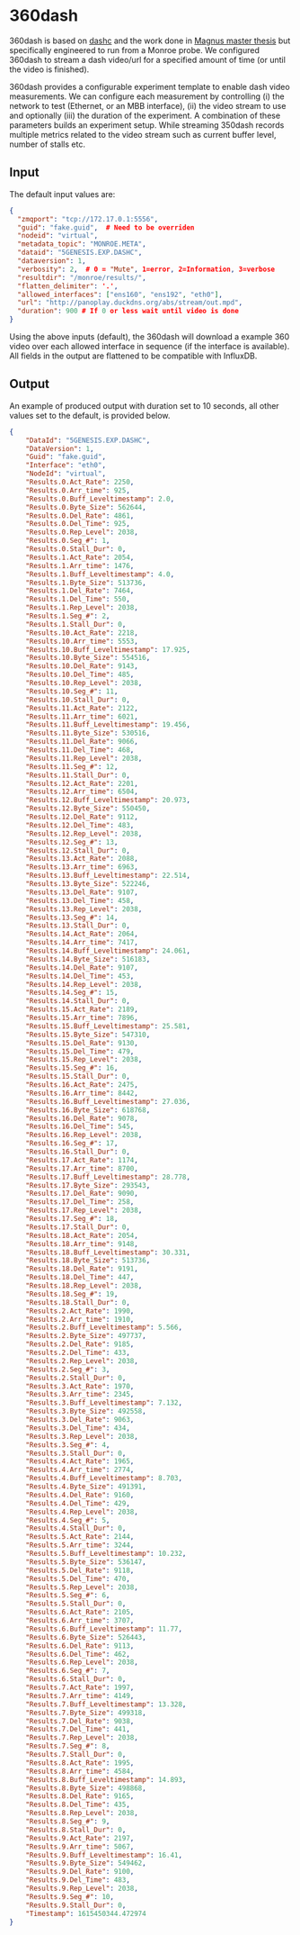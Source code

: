 # 360dash

360dash  is based on [dashc](https://github.com/uccmisl/dashc) and the work done in [Magnus master thesis](http://hdl.handle.net/10852/81516) but specifically engineered to run from a Monroe probe. We configured 360dash to stream a dash video/url for a specified amount of time (or until the video is finished).   

360dash provides a configurable experiment template to enable dash video measurements. We can configure each measurement by controlling (i) the network to test (Ethernet, or an MBB interface), (ii) the video stream to use and optionally (iii) the duration of the experiment. A combination of these parameters builds an experiment setup. While streaming 350dash records multiple metrics related to the video stream such as current buffer level, number of stalls etc.

## Input
The default input values are:
```json
{
  "zmqport": "tcp://172.17.0.1:5556",
  "guid": "fake.guid",  # Need to be overriden
  "nodeid": "virtual",
  "metadata_topic": "MONROE.META",
  "dataid": "5GENESIS.EXP.DASHC",
  "dataversion": 1,
  "verbosity": 2,  # 0 = "Mute", 1=error, 2=Information, 3=verbose
  "resultdir": "/monroe/results/",
  "flatten_delimiter": '.',
  "allowed_interfaces": ["ens160", "ens192", "eth0"],
  "url": "http://panoplay.duckdns.org/abs/stream/out.mpd",
  "duration": 900 # If 0 or less wait until video is done
}
```
Using the above inputs (default), the 360dash will download a example 360 video over each allowed interface in sequence (if the interface is available). All fields in the output are flattened to be compatible with InfluxDB.

## Output

An example of produced output with duration set to 10 seconds, all other values set to the default, is provided below.
```json
{
    "DataId": "5GENESIS.EXP.DASHC",
    "DataVersion": 1,
    "Guid": "fake.guid",
    "Interface": "eth0",
    "NodeId": "virtual",
    "Results.0.Act_Rate": 2250,
    "Results.0.Arr_time": 925,
    "Results.0.Buff_Leveltimestamp": 2.0,
    "Results.0.Byte_Size": 562644,
    "Results.0.Del_Rate": 4861,
    "Results.0.Del_Time": 925,
    "Results.0.Rep_Level": 2038,
    "Results.0.Seg_#": 1,
    "Results.0.Stall_Dur": 0,
    "Results.1.Act_Rate": 2054,
    "Results.1.Arr_time": 1476,
    "Results.1.Buff_Leveltimestamp": 4.0,
    "Results.1.Byte_Size": 513736,
    "Results.1.Del_Rate": 7464,
    "Results.1.Del_Time": 550,
    "Results.1.Rep_Level": 2038,
    "Results.1.Seg_#": 2,
    "Results.1.Stall_Dur": 0,
    "Results.10.Act_Rate": 2218,
    "Results.10.Arr_time": 5553,
    "Results.10.Buff_Leveltimestamp": 17.925,
    "Results.10.Byte_Size": 554516,
    "Results.10.Del_Rate": 9143,
    "Results.10.Del_Time": 485,
    "Results.10.Rep_Level": 2038,
    "Results.10.Seg_#": 11,
    "Results.10.Stall_Dur": 0,
    "Results.11.Act_Rate": 2122,
    "Results.11.Arr_time": 6021,
    "Results.11.Buff_Leveltimestamp": 19.456,
    "Results.11.Byte_Size": 530516,
    "Results.11.Del_Rate": 9066,
    "Results.11.Del_Time": 468,
    "Results.11.Rep_Level": 2038,
    "Results.11.Seg_#": 12,
    "Results.11.Stall_Dur": 0,
    "Results.12.Act_Rate": 2201,
    "Results.12.Arr_time": 6504,
    "Results.12.Buff_Leveltimestamp": 20.973,
    "Results.12.Byte_Size": 550450,
    "Results.12.Del_Rate": 9112,
    "Results.12.Del_Time": 483,
    "Results.12.Rep_Level": 2038,
    "Results.12.Seg_#": 13,
    "Results.12.Stall_Dur": 0,
    "Results.13.Act_Rate": 2088,
    "Results.13.Arr_time": 6963,
    "Results.13.Buff_Leveltimestamp": 22.514,
    "Results.13.Byte_Size": 522246,
    "Results.13.Del_Rate": 9107,
    "Results.13.Del_Time": 458,
    "Results.13.Rep_Level": 2038,
    "Results.13.Seg_#": 14,
    "Results.13.Stall_Dur": 0,
    "Results.14.Act_Rate": 2064,
    "Results.14.Arr_time": 7417,
    "Results.14.Buff_Leveltimestamp": 24.061,
    "Results.14.Byte_Size": 516183,
    "Results.14.Del_Rate": 9107,
    "Results.14.Del_Time": 453,
    "Results.14.Rep_Level": 2038,
    "Results.14.Seg_#": 15,
    "Results.14.Stall_Dur": 0,
    "Results.15.Act_Rate": 2189,
    "Results.15.Arr_time": 7896,
    "Results.15.Buff_Leveltimestamp": 25.581,
    "Results.15.Byte_Size": 547310,
    "Results.15.Del_Rate": 9130,
    "Results.15.Del_Time": 479,
    "Results.15.Rep_Level": 2038,
    "Results.15.Seg_#": 16,
    "Results.15.Stall_Dur": 0,
    "Results.16.Act_Rate": 2475,
    "Results.16.Arr_time": 8442,
    "Results.16.Buff_Leveltimestamp": 27.036,
    "Results.16.Byte_Size": 618768,
    "Results.16.Del_Rate": 9078,
    "Results.16.Del_Time": 545,
    "Results.16.Rep_Level": 2038,
    "Results.16.Seg_#": 17,
    "Results.16.Stall_Dur": 0,
    "Results.17.Act_Rate": 1174,
    "Results.17.Arr_time": 8700,
    "Results.17.Buff_Leveltimestamp": 28.778,
    "Results.17.Byte_Size": 293543,
    "Results.17.Del_Rate": 9090,
    "Results.17.Del_Time": 258,
    "Results.17.Rep_Level": 2038,
    "Results.17.Seg_#": 18,
    "Results.17.Stall_Dur": 0,
    "Results.18.Act_Rate": 2054,
    "Results.18.Arr_time": 9148,
    "Results.18.Buff_Leveltimestamp": 30.331,
    "Results.18.Byte_Size": 513736,
    "Results.18.Del_Rate": 9191,
    "Results.18.Del_Time": 447,
    "Results.18.Rep_Level": 2038,
    "Results.18.Seg_#": 19,
    "Results.18.Stall_Dur": 0,
    "Results.2.Act_Rate": 1990,
    "Results.2.Arr_time": 1910,
    "Results.2.Buff_Leveltimestamp": 5.566,
    "Results.2.Byte_Size": 497737,
    "Results.2.Del_Rate": 9185,
    "Results.2.Del_Time": 433,
    "Results.2.Rep_Level": 2038,
    "Results.2.Seg_#": 3,
    "Results.2.Stall_Dur": 0,
    "Results.3.Act_Rate": 1970,
    "Results.3.Arr_time": 2345,
    "Results.3.Buff_Leveltimestamp": 7.132,
    "Results.3.Byte_Size": 492558,
    "Results.3.Del_Rate": 9063,
    "Results.3.Del_Time": 434,
    "Results.3.Rep_Level": 2038,
    "Results.3.Seg_#": 4,
    "Results.3.Stall_Dur": 0,
    "Results.4.Act_Rate": 1965,
    "Results.4.Arr_time": 2774,
    "Results.4.Buff_Leveltimestamp": 8.703,
    "Results.4.Byte_Size": 491391,
    "Results.4.Del_Rate": 9160,
    "Results.4.Del_Time": 429,
    "Results.4.Rep_Level": 2038,
    "Results.4.Seg_#": 5,
    "Results.4.Stall_Dur": 0,
    "Results.5.Act_Rate": 2144,
    "Results.5.Arr_time": 3244,
    "Results.5.Buff_Leveltimestamp": 10.232,
    "Results.5.Byte_Size": 536147,
    "Results.5.Del_Rate": 9118,
    "Results.5.Del_Time": 470,
    "Results.5.Rep_Level": 2038,
    "Results.5.Seg_#": 6,
    "Results.5.Stall_Dur": 0,
    "Results.6.Act_Rate": 2105,
    "Results.6.Arr_time": 3707,
    "Results.6.Buff_Leveltimestamp": 11.77,
    "Results.6.Byte_Size": 526443,
    "Results.6.Del_Rate": 9113,
    "Results.6.Del_Time": 462,
    "Results.6.Rep_Level": 2038,
    "Results.6.Seg_#": 7,
    "Results.6.Stall_Dur": 0,
    "Results.7.Act_Rate": 1997,
    "Results.7.Arr_time": 4149,
    "Results.7.Buff_Leveltimestamp": 13.328,
    "Results.7.Byte_Size": 499318,
    "Results.7.Del_Rate": 9038,
    "Results.7.Del_Time": 441,
    "Results.7.Rep_Level": 2038,
    "Results.7.Seg_#": 8,
    "Results.7.Stall_Dur": 0,
    "Results.8.Act_Rate": 1995,
    "Results.8.Arr_time": 4584,
    "Results.8.Buff_Leveltimestamp": 14.893,
    "Results.8.Byte_Size": 498868,
    "Results.8.Del_Rate": 9165,
    "Results.8.Del_Time": 435,
    "Results.8.Rep_Level": 2038,
    "Results.8.Seg_#": 9,
    "Results.8.Stall_Dur": 0,
    "Results.9.Act_Rate": 2197,
    "Results.9.Arr_time": 5067,
    "Results.9.Buff_Leveltimestamp": 16.41,
    "Results.9.Byte_Size": 549462,
    "Results.9.Del_Rate": 9100,
    "Results.9.Del_Time": 483,
    "Results.9.Rep_Level": 2038,
    "Results.9.Seg_#": 10,
    "Results.9.Stall_Dur": 0,
    "Timestamp": 1615450344.472974
}
```
